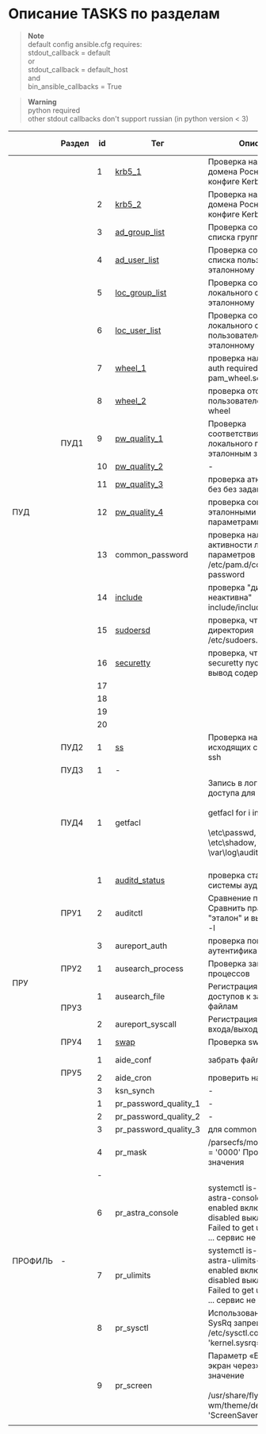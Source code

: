 # Описание TASKS по разделам

> **Note** \
> default config ansible.cfg requires: \
> stdout_callback = default \
> or \
> stdout_callback = default_host \
> and \
> bin_ansible_callbacks = True 


> **Warning** \
> python required \
> other stdout callbacks don't support russian (in python version < 3)

<div class="tg-wrap"><table class="tg">
<thead>
  <tr>
    <th class="tg-7btt"></th>
    <th class="tg-fymr">Раздел<br></th>
    <th class="tg-fymr">id<br></th>
    <th class="tg-fymr">Тег<br></th>
    <th class="tg-fymr">Описание</th>
    <th class="tg-fymr">Эталонные файлы*<br></th>
    <th class="tg-fymr">Переменные**</th>
    <th class="tg-fymr">Downloaded***<br></th>
  </tr>
</thead>
<tbody>
  <tr>
    <td class="tg-7btt" rowspan="23">ПУД</td>
    <td class="tg-0pky" rowspan="20">ПУД1<br></td>
    <td class="tg-0pky">1</td>
    <td class="tg-kwiq"><a href="https://github.com/vladarh/Ansible_Astra/blob/main/tasks/PUD1/1_krb5_1.yml" target="_blank" rel="noopener noreferrer">krb5_1</a></td>
    <td class="tg-0pky">Проверка наличия домена Роснефти в конфиге Kerberos<br></td>
    <td class="tg-7btt">-</td>
    <td class="tg-7btt">-</td>
    <td class="tg-0pky">/etc/krb5.conf</td>
  </tr>
  <tr>
    <td class="tg-0pky">2<br></td>
    <td class="tg-kwiq"><a href="https://github.com/vladarh/Ansible_Astra/blob/main/tasks/PUD1/1_krb5_2.yml" target="_blank" rel="noopener noreferrer">krb5_2</a></td>
    <td class="tg-0pky">Проверка наличия домена Роснефти в конфиге Kerberos<br></td>
    <td class="tg-7btt">-</td>
    <td class="tg-7btt">-</td>
    <td class="tg-0pky">/etc/krb5.conf</td>
  </tr>
  <tr>
    <td class="tg-0pky">3<br></td>
    <td class="tg-kwiq"><a href="https://github.com/vladarh/Ansible_Astra/blob/main/tasks/PUD1/2.1_ad_group_lis.yml" target="_blank" rel="noopener noreferrer">ad_group_list</a></td>
    <td class="tg-0pky">Проверка соответствия списка групп эталонному</td>
    <td class="tg-0pky">ad_group</td>
    <td class="tg-7btt">-</td>
    <td class="tg-0pky">/etc/sssd/sssd.conf</td>
  </tr>
  <tr>
    <td class="tg-0pky">4</td>
    <td class="tg-kwiq"><a href="https://github.com/vladarh/Ansible_Astra/blob/main/tasks/PUD1/2.2_ad_user_list.yml" target="_blank" rel="noopener noreferrer">ad_user_list</a></td>
    <td class="tg-0pky">Проверка соответствия списка пользователей эталонному</td>
    <td class="tg-kwiq">ad_user</td>
    <td class="tg-7btt">-</td>
    <td class="tg-0pky">/etc/sssd/sssd.conf</td>
  </tr>
  <tr>
    <td class="tg-0pky">5</td>
    <td class="tg-kwiq"><a href="https://github.com/vladarh/Ansible_Astra/blob/main/tasks/PUD1/3.2loc_group_list.yml" target="_blank" rel="noopener noreferrer">loc_group_list</a></td>
    <td class="tg-0pky">Проверка соответствия локального списка групп эталонному</td>
    <td class="tg-kwiq">group_list</td>
    <td class="tg-7btt">-</td>
    <td class="tg-0pky">/etc/group<br>getent group &gt; group.txt</td>
  </tr>
  <tr>
    <td class="tg-0pky">6</td>
    <td class="tg-kwiq"><a href="https://github.com/vladarh/Ansible_Astra/blob/main/tasks/PUD1/3.1_loc_user_list.yml" target="_blank" rel="noopener noreferrer">loc_user_list</a></td>
    <td class="tg-0pky">Проверка соответствия локального списка пользователей эталонному</td>
    <td class="tg-0pky">user_list</td>
    <td class="tg-7btt">-</td>
    <td class="tg-0pky">/etc/group<br>getent group &gt; group.txt</td>
  </tr>
  <tr>
    <td class="tg-0pky">7</td>
    <td class="tg-kwiq"><a href="https://github.com/vladarh/Ansible_Astra/blob/main/tasks/PUD1/6_wheel_1.yml" target="_blank" rel="noopener noreferrer">wheel_1</a></td>
    <td class="tg-0pky">проверка наличия строки auth required pam_wheel.so</td>
    <td class="tg-7btt">-</td>
    <td class="tg-7btt">-</td>
    <td class="tg-0pky">/etc/pam.d/su</td>
  </tr>
  <tr>
    <td class="tg-0pky">8</td>
    <td class="tg-kwiq"><a href="https://github.com/vladarh/Ansible_Astra/blob/main/tasks/PUD1/7_wheel_2.yml" target="_blank" rel="noopener noreferrer">wheel_2</a></td>
    <td class="tg-0pky">проверка отсутствия пользователей в группе wheel</td>
    <td class="tg-7btt">-</td>
    <td class="tg-7btt">-</td>
    <td class="tg-0pky">/etc/pam.d/su</td>
  </tr>
  <tr>
    <td class="tg-0pky">9</td>
    <td class="tg-kwiq"><a href="https://github.com/vladarh/Ansible_Astra/blob/main/tasks/PUD1/9_pw_quality_1.yml" target="_blank" rel="noopener noreferrer">pw_quality_1</a></td>
    <td class="tg-0pky">Проверка соответствия&nbsp;&nbsp;параметры локального пароля эталонным значениям<br></td>
    <td class="tg-7btt">-</td>
    <td class="tg-0pky">pwquality_var</td>
    <td class="tg-0pky">/etc/security/pwquality.conf</td>
  </tr>
  <tr>
    <td class="tg-0pky">10</td>
    <td class="tg-kwiq"><a href="https://github.com/vladarh/Ansible_Astra/blob/main/tasks/PUD1/12_pw_quality_2.yml" target="_blank" rel="noopener noreferrer">pw_quality_2</a></td>
    <td class="tg-i1lm" colspan="4">-</td>
  </tr>
  <tr>
    <td class="tg-0pky">11</td>
    <td class="tg-kwiq"><a href="https://github.com/vladarh/Ansible_Astra/blob/main/tasks/PUD1/13_pw_quality_3.yml" target="_blank" rel="noopener noreferrer">pw_quality_3</a></td>
    <td class="tg-0pky">проверка аткивных УЗ без без заданного пароля</td>
    <td class="tg-7btt">-</td>
    <td class="tg-7btt">-</td>
    <td class="tg-0pky">getent passwd &gt; active_users.txt<br></td>
  </tr>
  <tr>
    <td class="tg-0pky">12</td>
    <td class="tg-kwiq"><a href="https://github.com/vladarh/Ansible_Astra/blob/main/tasks/PUD1/10_pw_quality_4.yml" target="_blank" rel="noopener noreferrer">pw_quality_4</a></td>
    <td class="tg-0pky">проверка совпадения с эталонными параметрами пароля</td>
    <td class="tg-7btt">-</td>
    <td class="tg-0pky">login_defs_var</td>
    <td class="tg-0pky">/etc/login.defs</td>
  </tr>
  <tr>
    <td class="tg-0pky">13</td>
    <td class="tg-kwiq">common_password</td>
    <td class="tg-0pky">проверка наличия и активности локальных параметров пароля в /etc/pam.d/common-password</td>
    <td class="tg-7btt">-</td>
    <td class="tg-0pky">pswd_auth_1<br>pam_unix_1<br>pam_unix_2<br>pwquality_var</td>
    <td class="tg-0pky">/etc/pam.d/common-password</td>
  </tr>
  <tr>
    <td class="tg-0pky">14</td>
    <td class="tg-kwiq"><a href="https://github.com/vladarh/Ansible_Astra/blob/main/tasks/PUD1/15_include.yml" target="_blank" rel="noopener noreferrer">include</a></td>
    <td class="tg-0pky">проверка "директива неактивна" include/includedir</td>
    <td class="tg-7btt">-</td>
    <td class="tg-7btt">-</td>
    <td class="tg-0pky">/etc/sudoers</td>
  </tr>
  <tr>
    <td class="tg-0pky">15</td>
    <td class="tg-kwiq"><a href="https://github.com/vladarh/Ansible_Astra/blob/main/tasks/PUD1/16_sudoersd.yml" target="_blank" rel="noopener noreferrer">sudoersd</a></td>
    <td class="tg-0pky">проверка, что директория /etc/sudoers.d пустая</td>
    <td class="tg-7btt">-</td>
    <td class="tg-7btt">-</td>
    <td class="tg-0pky">/etc/sudoers.d</td>
  </tr>
  <tr>
    <td class="tg-0pky">16</td>
    <td class="tg-kwiq"><a href="https://github.com/vladarh/Ansible_Astra/blob/main/tasks/PUD1/19_securetty.yml" target="_blank" rel="noopener noreferrer">securetty</a></td>
    <td class="tg-0pky">проверка, что файл securetty пуст добавить вывод содержимого<br></td>
    <td class="tg-7btt">-</td>
    <td class="tg-7btt">-</td>
    <td class="tg-0pky">/etc/securetty</td>
  </tr>
  <tr>
    <td class="tg-0pky">17</td>
    <td class="tg-kwiq"></td>
    <td class="tg-0pky"></td>
    <td class="tg-0pky"></td>
    <td class="tg-0pky"></td>
    <td class="tg-0pky"></td>
  </tr>
  <tr>
    <td class="tg-0pky">18</td>
    <td class="tg-kwiq"></td>
    <td class="tg-0pky"></td>
    <td class="tg-0pky"></td>
    <td class="tg-0pky"></td>
    <td class="tg-0pky"></td>
  </tr>
  <tr>
    <td class="tg-0pky">19</td>
    <td class="tg-kwiq"></td>
    <td class="tg-0pky"></td>
    <td class="tg-0pky"></td>
    <td class="tg-0pky"></td>
    <td class="tg-0pky"></td>
  </tr>
  <tr>
    <td class="tg-0pky">20</td>
    <td class="tg-kwiq"></td>
    <td class="tg-0pky"></td>
    <td class="tg-0pky"></td>
    <td class="tg-0pky"></td>
    <td class="tg-0pky"></td>
  </tr>
  <tr>
    <td class="tg-0pky">ПУД2<br></td>
    <td class="tg-0pky">1</td>
    <td class="tg-kwiq"><a href="https://github.com/vladarh/Ansible_Astra/blob/main/tasks/PUD2/ss.yml" target="_blank" rel="noopener noreferrer">ss</a></td>
    <td class="tg-0pky">Проверка наличия исходящих соединений ssh<br></td>
    <td class="tg-0pky">ip_list</td>
    <td class="tg-7btt">-</td>
    <td class="tg-7btt">-</td>
  </tr>
  <tr>
    <td class="tg-1i2r">ПУД3<br></td>
    <td class="tg-1i2r">1</td>
    <td class="tg-i1lm" colspan="5">-</td>
  </tr>
  <tr>
    <td class="tg-73oq">ПУД4<br></td>
    <td class="tg-73oq">1</td>
    <td class="tg-73oq">getfacl</td>
    <td class="tg-mqa1">Запись в лог прав доступа для объектов <br><br>getfacl for i in[<br><br>\etc\passwd,<br>\etc\shadow,<br>\var\log\audit]<br><br></td>
    <td class="tg-7btt">-</td>
    <td class="tg-7btt">-</td>
    <td class="tg-0pky">/var/log/audit/audit.log</td>
  </tr>
  <tr>
    <td class="tg-7btt" rowspan="10">ПРУ</td>
    <td class="tg-73oq" rowspan="3">ПРУ1</td>
    <td class="tg-73oq">1</td>
    <td class="tg-quyz"><a href="https://github.com/vladarh/Ansible_Astra/blob/main/tasks/PRU4/auditd_status.yml" target="_blank" rel="noopener noreferrer">auditd_status</a></td>
    <td class="tg-73oq">проверка статуса системы аудита auditd<br></td>
    <td class="tg-7btt">-</td>
    <td class="tg-7btt">-</td>
    <td class="tg-7btt">-</td>
  </tr>
  <tr>
    <td class="tg-deae">2</td>
    <td class="tg-deae">auditctl</td>
    <td class="tg-deae">Сравнение правил аудита <br>Сравнить правила "эталон" и вывод auditctl -l</td>
    <td class="tg-leq3"></td>
    <td class="tg-7btt"></td>
    <td class="tg-7btt"></td>
  </tr>
  <tr>
    <td class="tg-73oq">3</td>
    <td class="tg-73oq">aureport_auth</td>
    <td class="tg-73oq">проверка попыток аутентификации<br></td>
    <td class="tg-7btt">-</td>
    <td class="tg-7btt">-</td>
    <td class="tg-7btt">-</td>
  </tr>
  <tr>
    <td class="tg-73oq">ПРУ2</td>
    <td class="tg-73oq">1</td>
    <td class="tg-73oq">ausearch_process</td>
    <td class="tg-73oq">Проверка запуска процессов </td>
    <td class="tg-7btt">-</td>
    <td class="tg-7btt">-</td>
    <td class="tg-7btt">-</td>
  </tr>
  <tr>
    <td class="tg-73oq" rowspan="2">ПРУ3</td>
    <td class="tg-73oq">1</td>
    <td class="tg-73oq">ausearch_file</td>
    <td class="tg-73oq">Регистрация попыток доступов к защищённым файлам</td>
    <td class="tg-0pky">local_user_list</td>
    <td class="tg-7btt">-</td>
    <td class="tg-7btt">-</td>
  </tr>
  <tr>
    <td class="tg-73oq">2</td>
    <td class="tg-73oq">aureport_syscall</td>
    <td class="tg-73oq">Регистрация попыток входа/выхода</td>
    <td class="tg-0pky">local_user_list</td>
    <td class="tg-7btt">-</td>
    <td class="tg-7btt">-</td>
  </tr>
  <tr>
    <td class="tg-73oq">ПРУ4</td>
    <td class="tg-73oq">1</td>
    <td class="tg-quyz"><a href="https://github.com/vladarh/Ansible_Astra/blob/main/tasks/PRU4/swap.yml" target="_blank" rel="noopener noreferrer">swap</a></td>
    <td class="tg-73oq">Проверка swap файла<br></td>
    <td class="tg-7btt">-</td>
    <td class="tg-7btt">-</td>
    <td class="tg-0pky">/etc/cron.daily/swap_wipe</td>
  </tr>
  <tr>
    <td class="tg-73oq" rowspan="3">ПРУ5</td>
    <td class="tg-73oq">1</td>
    <td class="tg-73oq">aide_conf</td>
    <td class="tg-2jy6" colspan="3">забрать файл /etc/aide.conf</td>
    <td class="tg-0pky">ls /etc/cron.daily/ &gt; cron.daily<br></td>
  </tr>
  <tr>
    <td class="tg-0pky">2</td>
    <td class="tg-0pky">aide_cron</td>
    <td class="tg-i1lm" colspan="4">проверить наличие задания =&gt; забрать задание/etc/cron.daily</td>
  </tr>
  <tr>
    <td class="tg-0pky">3</td>
    <td class="tg-0pky">ksn_synch</td>
    <td class="tg-i1lm" colspan="4">-</td>
  </tr>
  <tr>
    <td class="tg-g7sd" rowspan="10">ПРОФИЛЬ</td>
    <td class="tg-0pky" rowspan="10">-</td>
    <td class="tg-0pky">1</td>
    <td class="tg-0pky">pr_password_quality_1</td>
    <td class="tg-7btt">-</td>
    <td class="tg-7btt">-</td>
    <td class="tg-7btt">-</td>
    <td class="tg-7btt">-</td>
  </tr>
  <tr>
    <td class="tg-0pky">2</td>
    <td class="tg-0pky">pr_password_quality_2</td>
    <td class="tg-7btt">-</td>
    <td class="tg-7btt">-</td>
    <td class="tg-7btt">-</td>
    <td class="tg-0pky"></td>
  </tr>
  <tr>
    <td class="tg-0pky">3</td>
    <td class="tg-0pky">pr_password_quality_3</td>
    <td class="tg-0pky">для common-auth<br></td>
    <td class="tg-7btt">-</td>
    <td class="tg-7btt">-</td>
    <td class="tg-0pky">/etc/pam.d/common-auth</td>
  </tr>
  <tr>
    <td class="tg-0pky">4</td>
    <td class="tg-0pky">pr_mask</td>
    <td class="tg-0pky">/parsecfs/mode_mask<br> = '0000' Проверка значения<br></td>
    <td class="tg-0pky"></td>
    <td class="tg-0pky"></td>
    <td class="tg-0pky">/parsecfs/mode_mask</td>
  </tr>
  <tr>
    <td class="tg-0pky">-</td>
    <td class="tg-0pky"></td>
    <td class="tg-0pky"></td>
    <td class="tg-0pky"></td>
    <td class="tg-0pky"></td>
    <td class="tg-0pky"></td>
  </tr>
  <tr>
    <td class="tg-0pky">6</td>
    <td class="tg-0pky">pr_astra_console<br></td>
    <td class="tg-0pky">systemctl is-enabled astra-console-lock<br>enabled включен<br>disabled выключен<br>Failed to get unit file state ... сервис не активирован</td>
    <td class="tg-7btt">-</td>
    <td class="tg-7btt">-</td>
    <td class="tg-0pky"></td>
  </tr>
  <tr>
    <td class="tg-0pky">7</td>
    <td class="tg-0pky">pr_ulimits<br></td>
    <td class="tg-0pky">systemctl is-enabled astra-ulimits-control<br>enabled включен<br>disabled выключен<br>Failed to get unit file state ... сервис не активирован</td>
    <td class="tg-7btt">-</td>
    <td class="tg-7btt">-</td>
    <td class="tg-0pky"></td>
  </tr>
  <tr>
    <td class="tg-0pky">8</td>
    <td class="tg-0pky">pr_sysctl</td>
    <td class="tg-0pky">Использование клавиши SysRq запрещен<br>/etc/sysctl.conf = 'kernel.sysrq=0'</td>
    <td class="tg-7btt">-</td>
    <td class="tg-7btt">-</td>
    <td class="tg-0pky">/etc/sysctl.conf</td>
  </tr>
  <tr>
    <td class="tg-0pky">9</td>
    <td class="tg-0pky">pr_screen</td>
    <td class="tg-0pky">Параметр «Блокировать экран через» имеет значение<br><br>/usr/share/fly-wm/theme/default.themerc<br> 'ScreenSaverDelay=600'</td>
    <td class="tg-0pky"></td>
    <td class="tg-7btt">-</td>
    <td class="tg-0pky">/usr/share/fly-wm/theme/default.themerc</td>
  </tr>
  <tr>
    <td class="tg-0pky"></td>
    <td class="tg-0pky"></td>
    <td class="tg-0pky"></td>
    <td class="tg-0pky"></td>
    <td class="tg-0pky"></td>
    <td class="tg-0pky"></td>
  </tr>
</tbody>
</table></div>
